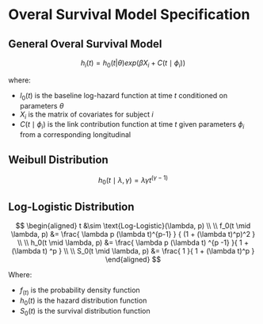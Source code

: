 


# Overal Survival Model Specification

## General Overal Survival Model

$$
h_i(t) = 
    h_{0}(t | \theta) exp\left(
    \beta X_i +
    C(t \mid \phi_i)
\right)
$$

where:

* $l_{0}(t)$ is the baseline log-hazard function at time $t$ conditioned on parameters $\theta$
* $X_i$ is the matrix of covariates for subject $i$
* $C(t \mid \phi_i)$ is the link contribution function at time $t$ given parameters $\phi_i$ from a corresponding longitudinal



## Weibull Distribution


$$
h_{0}(t \mid \lambda, \gamma) =  \lambda \gamma t^{(\gamma - 1)}
$$


## Log-Logistic Distribution

$$
\begin{aligned}
t &\sim \text{Log-Logistic}(\lambda, p) 
\\
\\
f_0(t \mid \lambda, p) &= \frac{
    \lambda p (\lambda t)^{p-1}
} {
    (1 + (\lambda t)^p)^2
} 
\\ 
\\
h_0(t \mid \lambda, p) &= \frac{
    \lambda p (\lambda t) ^{p -1}
}{
    1 + (\lambda t) ^p
}
\\
\\
S_0(t \mid \lambda, p) &= \frac{
    1
}{
    1 + (\lambda t)^p
}
\end{aligned}
$$

Where:

* $f_(t)$ is the probability density function
* $h_0(t)$ is the hazard distribution function
* $S_0(t)$ is the survival distribution function

